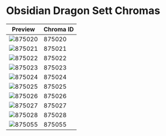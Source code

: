 # Obsidian Dragon Sett Chromas

| Preview | Chroma ID |
|---------|-----------|
| ![875020](https://raw.communitydragon.org/latest/plugins/rcp-be-lol-game-data/global/default/v1/champion-chroma-images/875/875020.png) | 875020 |
| ![875021](https://raw.communitydragon.org/latest/plugins/rcp-be-lol-game-data/global/default/v1/champion-chroma-images/875/875021.png) | 875021 |
| ![875022](https://raw.communitydragon.org/latest/plugins/rcp-be-lol-game-data/global/default/v1/champion-chroma-images/875/875022.png) | 875022 |
| ![875023](https://raw.communitydragon.org/latest/plugins/rcp-be-lol-game-data/global/default/v1/champion-chroma-images/875/875023.png) | 875023 |
| ![875024](https://raw.communitydragon.org/latest/plugins/rcp-be-lol-game-data/global/default/v1/champion-chroma-images/875/875024.png) | 875024 |
| ![875025](https://raw.communitydragon.org/latest/plugins/rcp-be-lol-game-data/global/default/v1/champion-chroma-images/875/875025.png) | 875025 |
| ![875026](https://raw.communitydragon.org/latest/plugins/rcp-be-lol-game-data/global/default/v1/champion-chroma-images/875/875026.png) | 875026 |
| ![875027](https://raw.communitydragon.org/latest/plugins/rcp-be-lol-game-data/global/default/v1/champion-chroma-images/875/875027.png) | 875027 |
| ![875028](https://raw.communitydragon.org/latest/plugins/rcp-be-lol-game-data/global/default/v1/champion-chroma-images/875/875028.png) | 875028 |
| ![875055](https://raw.communitydragon.org/latest/plugins/rcp-be-lol-game-data/global/default/v1/champion-chroma-images/875/875055.png) | 875055 |